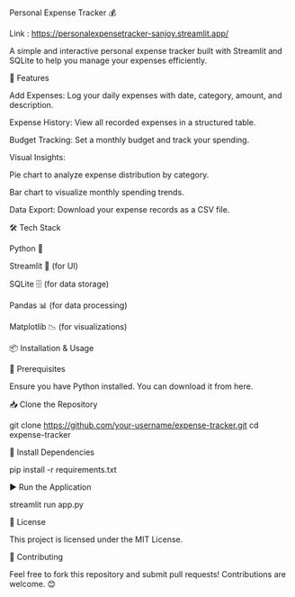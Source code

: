 Personal Expense Tracker 💰

Link : https://personalexpensetracker-sanjoy.streamlit.app/

A simple and interactive personal expense tracker built with Streamlit and SQLite to help you manage your expenses efficiently.

🚀 Features

Add Expenses: Log your daily expenses with date, category, amount, and description.

Expense History: View all recorded expenses in a structured table.

Budget Tracking: Set a monthly budget and track your spending.

Visual Insights:

Pie chart to analyze expense distribution by category.

Bar chart to visualize monthly spending trends.

Data Export: Download your expense records as a CSV file.

🛠 Tech Stack

Python 🐍

Streamlit 🌟 (for UI)

SQLite 🗄️ (for data storage)

Pandas 📊 (for data processing)

Matplotlib 📉 (for visualizations)

📦 Installation & Usage

🔧 Prerequisites

Ensure you have Python installed. You can download it from here.

📥 Clone the Repository

git clone https://github.com/your-username/expense-tracker.git
cd expense-tracker

📌 Install Dependencies

pip install -r requirements.txt

▶️ Run the Application

streamlit run app.py

📜 License

This project is licensed under the MIT License.

🤝 Contributing

Feel free to fork this repository and submit pull requests! Contributions are welcome. 😊

